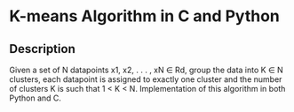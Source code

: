 # K-means Algorithm in C and Python

## Description
Given a set of N datapoints x1, x2, . . . , xN ∈ Rd, group the data into K ∈ N clusters, each datapoint is assigned 
to exactly one cluster and the number of clusters K is such that 1 < K < N. 
Implementation of this algorithm in both Python and C.
